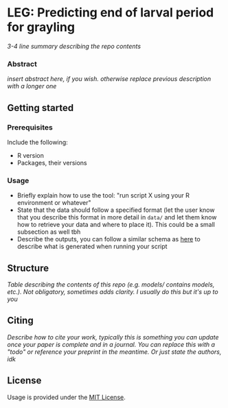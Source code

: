 # LEG: Predicting end of larval period for grayling

_3-4 line summary describing the repo contents_

### Abstract

_insert abstract here, if you wish. otherwise replace previous description with a longer one_

## Getting started

### Prerequisites

Include the following:
 - R version
 - Packages, their versions

### Usage

- Briefly explain how to use the tool: "run script X using your R environment or whatever"
- State that the data should follow a specified format (let the user know that you describe this format in more detail in `data/` and let them know how to retrieve your data and where to place it). This could be a small subsection as well tbh
- Describe the outputs, you can follow a similar schema as [here](https://github.com/marikomakhm/vpm-classifier#prediction) to describe what is generated when running your script

## Structure

_Table describing the contents of this repo (e.g. models/ contains models, etc.). Not obligatory, sometimes adds clarity. I usually do this but it's up to you_

## Citing

_Describe how to cite your work, typically this is something you can update once your paper is complete and in a journal. You can replace this with a "todo" or reference your preprint in the meantime. Or just state the authors, idk_

## License

Usage is provided under the [MIT License](https://github.com/HugoPal/LEG/blob/main/LICENSE).
